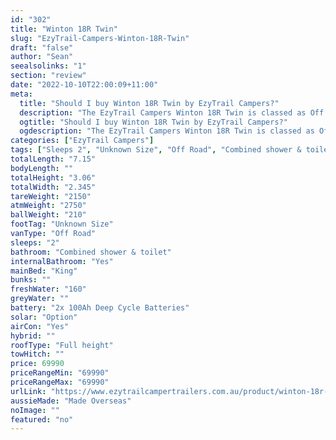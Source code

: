 ```yaml
---
id: "302"
title: "Winton 18R Twin"
slug: "EzyTrail-Campers-Winton-18R-Twin"
draft: "false"
author: "Sean"
seealsolinks: "1"
section: "review"
date: "2022-10-10T22:00:09+11:00"
meta:
  title: "Should I buy Winton 18R Twin by EzyTrail Campers?"
  description: "The EzyTrail Campers Winton 18R Twin is classed as Off Road, and sleeps 2 people. It is Made Overseas and comes in at Unknown Size. It generally has Combined shower & toilet."
  ogtitle: "Should I buy Winton 18R Twin by EzyTrail Campers?"
  ogdescription: "The EzyTrail Campers Winton 18R Twin is classed as Off Road, and sleeps 2 people. It is Made Overseas and comes in at Unknown Size. It generally has Combined shower & toilet."
categories: ["EzyTrail Campers"]
tags: ["Sleeps 2", "Unknown Size", "Off Road", "Combined shower & toilet", "Full height", "60 - 70k", "Made Overseas"]
totalLength: "7.15"
bodyLength: ""
totalHeight: "3.06"
totalWidth: "2.345"
tareWeight: "2150"
atmWeight: "2750"
ballWeight: "210"
footTag: "Unknown Size"
vanType: "Off Road"
sleeps: "2"
bathroom: "Combined shower & toilet"
internalBathroom: "Yes"
mainBed: "King"
bunks: ""
freshWater: "160"
greyWater: ""
battery: "2x 100Ah Deep Cycle Batteries"
solar: "Option"
airCon: "Yes"
hybrid: ""
roofType: "Full height"
towHitch: ""
price: 69990
priceRangeMin: "69990"
priceRangeMax: "69990"
urlLink: "https://www.ezytrailcampertrailers.com.au/product/winton-18r-twin/"
aussieMade: "Made Overseas"
noImage: ""
featured: "no"
---
```

